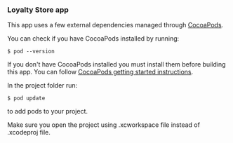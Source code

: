 ﻿### Loyalty Store app

This app uses a few external dependencies managed through [CocoaPods](https://cocoapods.org).

You can check if you have CocoaPods installed by running:
```
$ pod --version
```

If you don't have CocoaPods installed you must install them before building this app. You can follow [CocoaPods getting started instructions](https://guides.cocoapods.org/using/getting-started.html).

In the project folder run:
```
$ pod update
```
to add pods to your project.

Make sure you open the project using .xcworkspace file instead of .xcodeproj file.
